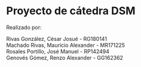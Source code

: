 # Proyecto de cátedra DSM

Realizado por:

Rivas González, César Josué  - RG180141  
Machado Rivas, Mauricio Alexander - MR171225  
Rosales Portillo, José Manuel - RP142494  
Genovés Gómez, Renzo Alexander - GG162362  

